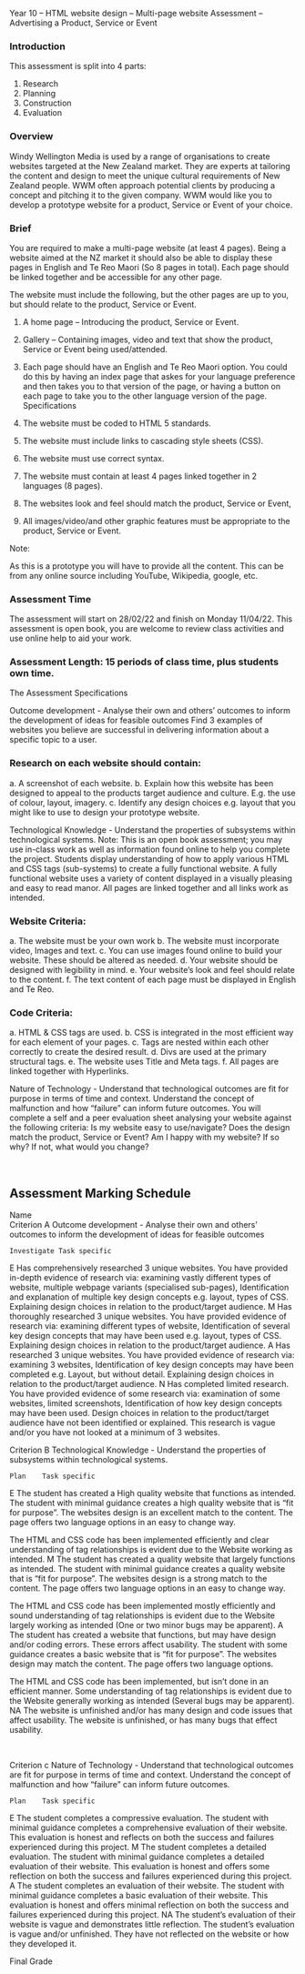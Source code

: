 
Year 10 – HTML website design – Multi-page website Assessment – Advertising a Product, Service or Event

### Introduction

This assessment is split into 4 parts:
1.	Research
2.	Planning
3.	Construction
4.	Evaluation

### Overview

Windy Wellington Media is used by a range of organisations to create websites targeted at the New Zealand market. They are experts at tailoring the content and design to meet the unique cultural requirements of New Zealand people. WWM often approach potential clients by producing a concept and pitching it to the given company. WWM would like you to develop a prototype website for a product, Service or Event of your choice.

### Brief

You are required to make a multi-page website (at least 4 pages). Being a website aimed at the NZ market it should also be able to display these pages in English and Te Reo Maori (So 8 pages in total). Each page should be linked together and be accessible for any other page. 

The website must include the following, but the other pages are up to you, but should relate to the product, Service or Event.

1.	A home page – Introducing the product, Service or Event. 

2.	Gallery – Containing images, video and text that show the product, Service or Event being used/attended.

3.	Each page should have an English and Te Reo Maori option. You could do this by having an index page that askes for your language preference and then takes you to that version of the page, or having a button on each page to take you to the other language version of the page. 
Specifications

1.	The website must be coded to HTML 5 standards.
2.	The website must include links to cascading style sheets (CSS).
3.	The website must use correct syntax.
4.	The website must contain at least 4 pages linked together in 2 languages (8 pages).
5.	The websites look and feel should match the product, Service or Event,
6.	All images/video/and other graphic features must be appropriate to the product, Service or Event.

Note: 

As this is a prototype you will have to provide all the content. This can be from any online source including YouTube, Wikipedia, google, etc.

### Assessment Time

The assessment will start on 28/02/22 and finish on Monday 11/04/22. This assessment is open book, you are welcome to review class activities and use online help to aid your work.

### Assessment Length: 15 periods of class time, plus students own time.

The Assessment Specifications

Outcome development - Analyse their own and others’ outcomes to inform the development of ideas for feasible outcomes
Find 3 examples of websites you believe are successful in delivering information about a specific topic to a user.

### Research on each website should contain:

a.	A screenshot of each website.
b.	Explain how this website has been designed to appeal to the products target audience and culture. E.g. the use of colour, layout, imagery.
c.	Identify any design choices e.g. layout that you might like to use to design your 
prototype website.








Technological Knowledge - Understand the properties of subsystems within technological systems.
Note: This is an open book assessment; you may use in-class work as well as information found online to help you complete the project. 
Students display understanding of how to apply various HTML and CSS tags (sub-systems) to create a fully functional website. A fully functional website uses a variety of content displayed in a visually pleasing and easy to read manor. All pages are linked together and all links work as intended. 

### Website Criteria:
a.	The website must be your own work
b.	The website must incorporate video, Images and text.
c.	You can use images found online to build your website. These should be altered as needed. 
d.	Your website should be designed with legibility in mind.
e.	Your website’s look and feel should relate to the content.
f.	The text content of each page must be displayed in English and Te Reo.
### Code Criteria:
a.	HTML & CSS tags are used.
b.	CSS is integrated in the most efficient way for each element of your pages.
c.	Tags are nested within each other correctly to create the desired result.
d.	Divs are used at the primary structural tags.
e.	The website uses Title and Meta tags.
f.	All pages are linked together with Hyperlinks.

Nature of Technology - Understand that technological outcomes are fit for purpose in terms of time and context. Understand the concept of malfunction and how “failure” can inform future outcomes.
You will complete a self and a peer evaluation sheet analysing your website against the following criteria:
Is my website easy to use/navigate?
Does the design match the product, Service or Event?
Am I happy with my website? If so why? If not, what would you change?







 
## Assessment Marking Schedule

Name	
Criterion A 
Outcome development - Analyse their own and others’ outcomes to inform the development of ideas for feasible outcomes

	Investigate	Task specific
E	Has comprehensively researched 3 unique websites.	You have provided in-depth evidence of research via: examining vastly different types of website, multiple webpage variants (specialised sub-pages), Identification and explanation of multiple key design concepts e.g. layout, types of CSS. Explaining design choices in relation to the product/target audience. 
M	Has thoroughly researched 3 unique websites.	You have provided evidence of research via: examining different types of website, Identification of several key design concepts that may have been used e.g. layout, types of CSS. Explaining design choices in relation to the product/target audience. 
A	Has researched 3 unique websites.	You have provided evidence of research via: examining 3 websites, Identification of key design concepts may have been completed e.g. Layout, but without detail. Explaining design choices in relation to the product/target audience. 
N	Has completed limited research.	You have provided evidence of some research via: examination of some websites, limited screenshots, Identification of how key design concepts may have been used. Design choices in relation to the product/target audience have not been identified or explained. This research is vague and/or you have not looked at a minimum of 3 websites. 


Criterion B
Technological Knowledge - Understand the properties of subsystems within technological systems.

	Plan	Task specific
E 	The student has created a High quality website that functions as intended.	The student with minimal guidance creates a high quality website that is “fit for purpose”. The websites design is an excellent match to the content. The page offers two language options in an easy to change way.

The HTML and CSS code has been implemented efficiently and clear understanding of tag relationships is evident due to the Website working as intended.
M	The student has created a quality website that largely functions as intended.	The student with minimal guidance creates a quality website that is “fit for purpose”. The websites design is a strong match to the content. The page offers two language options in an easy to change way.

The HTML and CSS code has been implemented mostly efficiently and sound understanding of tag relationships is evident due to the Website largely working as intended (One or two minor bugs may be apparent).
A	The student has created a website that functions, but may have design and/or coding errors. These errors affect usability. 	The student with some guidance creates a basic website that is “fit for purpose”. The websites design may match the content. The page offers two language options.

The HTML and CSS code has been implemented, but isn’t done in an efficient manner. Some understanding of tag relationships is evident due to the Website generally working as intended (Several bugs may be apparent).
NA	The website is unfinished and/or has many design and code issues that affect usability. 	The website is unfinished, or has many bugs that effect usability. 

 

Criterion c 
Nature of Technology - Understand that technological outcomes are fit for purpose in terms of time and context. Understand the concept of malfunction and how “failure” can inform future outcomes.

	Plan	Task specific
E	The student completes a compressive evaluation.	The student with minimal guidance completes a comprehensive evaluation of their website. This evaluation is honest and reflects on both the success and failures experienced during this project.
M	The student completes a detailed evaluation.	The student with minimal guidance completes a detailed evaluation of their website. This evaluation is honest and offers some reflection on both the success and failures experienced during this project.
A	The student completes an evaluation of their website.	The student with minimal guidance completes a basic evaluation of their website. This evaluation is honest and offers minimal reflection on both the success and failures experienced during this project.
NA	The student’s evaluation of their website is vague and demonstrates little reflection.	The student’s evaluation is vague and/or unfinished. They have not reflected on the website or how they developed it.


Final Grade	


	



